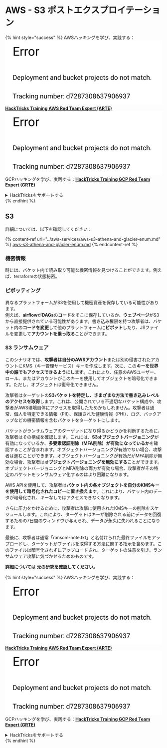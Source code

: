 # AWS - S3 ポストエクスプロイテーション

{% hint style="success" %}
AWSハッキングを学び、実践する：<img src="../../../.gitbook/assets/image (1) (1).png" alt="" data-size="line">[**HackTricks Training AWS Red Team Expert (ARTE)**](https://training.hacktricks.xyz/courses/arte)<img src="../../../.gitbook/assets/image (1) (1).png" alt="" data-size="line">\
GCPハッキングを学び、実践する：<img src="../../../.gitbook/assets/image (2).png" alt="" data-size="line">[**HackTricks Training GCP Red Team Expert (GRTE)**<img src="../../../.gitbook/assets/image (2).png" alt="" data-size="line">](https://training.hacktricks.xyz/courses/grte)

<details>

<summary>HackTricksをサポートする</summary>

* [**サブスクリプションプラン**](https://github.com/sponsors/carlospolop)を確認してください！
* **💬 [**Discordグループ**](https://discord.gg/hRep4RUj7f)または[**Telegramグループ**](https://t.me/peass)に参加するか、**Twitter** 🐦 [**@hacktricks\_live**](https://twitter.com/hacktricks\_live)**をフォローしてください。**
* **[**HackTricks**](https://github.com/carlospolop/hacktricks)および[**HackTricks Cloud**](https://github.com/carlospolop/hacktricks-cloud)のGitHubリポジトリにPRを提出してハッキングトリックを共有してください。**

</details>
{% endhint %}

## S3

詳細については、以下を確認してください：

{% content-ref url="../aws-services/aws-s3-athena-and-glacier-enum.md" %}
[aws-s3-athena-and-glacier-enum.md](../aws-services/aws-s3-athena-and-glacier-enum.md)
{% endcontent-ref %}

### 機密情報

時には、バケット内で読み取り可能な機密情報を見つけることができます。例えば、terraformの状態秘密。

### ピボッティング

異なるプラットフォームがS3を使用して機密資産を保存している可能性があります。\
例えば、**airflow**が**DAGs**の**コード**をそこに保存しているか、**ウェブページ**がS3から直接提供されている可能性があります。書き込み権限を持つ攻撃者は、バケット内の**コードを変更**して他のプラットフォームに**ピボット**したり、JSファイルを変更して**アカウントを乗っ取る**ことができます。

### S3 ランサムウェア

このシナリオでは、**攻撃者は自分のAWSアカウント**または別の侵害されたアカウントにKMS（キー管理サービス）キーを作成します。次に、この**キーを世界中の誰でもアクセスできるようにします**。これにより、任意のAWSユーザー、ロール、またはアカウントがこのキーを使用してオブジェクトを暗号化できます。ただし、オブジェクトは復号化できません。

攻撃者はターゲットの**S3バケットを特定し、さまざまな方法で書き込みレベルのアクセスを取得**します。これは、公開されている不適切なバケット構成や、攻撃者がAWS環境自体にアクセスを取得したためかもしれません。攻撃者は通常、個人を特定できる情報（PII）、保護された健康情報（PHI）、ログ、バックアップなどの機密情報を含むバケットをターゲットにします。

バケットがランサムウェアのターゲットになり得るかどうかを判断するために、攻撃者はその構成を確認します。これには、**S3オブジェクトバージョニング**が有効になっているか、**多要素認証削除（MFA削除）が有効になっているか**を確認することが含まれます。オブジェクトバージョニングが有効でない場合、攻撃者は進むことができます。オブジェクトバージョニングが有効だがMFA削除が無効な場合、攻撃者は**オブジェクトバージョニングを無効にする**ことができます。オブジェクトバージョニングとMFA削除の両方が有効な場合、攻撃者がその特定のバケットをランサムウェア化するのはより困難になります。

AWS APIを使用して、攻撃者は**バケット内の各オブジェクトを自分のKMSキーを使用して暗号化されたコピーに置き換えます**。これにより、バケット内のデータが暗号化され、キーなしではアクセスできなくなります。

さらに圧力をかけるために、攻撃者は攻撃に使用されたKMSキーの削除をスケジュールします。これにより、ターゲットはキーが削除される前にデータを回復するための7日間のウィンドウが与えられ、データが永久に失われることになります。

最後に、攻撃者は通常「ransom-note.txt」と名付けられた最終ファイルをアップロードし、ターゲットがファイルを取得する方法に関する指示を含めます。このファイルは暗号化されずにアップロードされ、ターゲットの注意を引き、ランサムウェア攻撃に気づかせるためのものです。

**詳細については** [**元の研究を確認してください**](https://rhinosecuritylabs.com/aws/s3-ransomware-part-1-attack-vector/)**。**

{% hint style="success" %}
AWSハッキングを学び、実践する：<img src="../../../.gitbook/assets/image (1) (1).png" alt="" data-size="line">[**HackTricks Training AWS Red Team Expert (ARTE)**](https://training.hacktricks.xyz/courses/arte)<img src="../../../.gitbook/assets/image (1) (1).png" alt="" data-size="line">\
GCPハッキングを学び、実践する：<img src="../../../.gitbook/assets/image (2).png" alt="" data-size="line">[**HackTricks Training GCP Red Team Expert (GRTE)**<img src="../../../.gitbook/assets/image (2).png" alt="" data-size="line">](https://training.hacktricks.xyz/courses/grte)

<details>

<summary>HackTricksをサポートする</summary>

* [**サブスクリプションプラン**](https://github.com/sponsors/carlospolop)を確認してください！
* **💬 [**Discordグループ**](https://discord.gg/hRep4RUj7f)または[**Telegramグループ**](https://t.me/peass)に参加するか、**Twitter** 🐦 [**@hacktricks\_live**](https://twitter.com/hacktricks\_live)**をフォローしてください。**
* **[**HackTricks**](https://github.com/carlospolop/hacktricks)および[**HackTricks Cloud**](https://github.com/carlospolop/hacktricks-cloud)のGitHubリポジトリにPRを提出してハッキングトリックを共有してください。**

</details>
{% endhint %}
